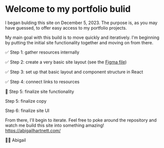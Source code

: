 # Welcome to my portfolio bulid

I  began bulding this site on December 5, 2023. The purpose is, as you may have guessed, to offer easy access to my portfolio projects. 

My main goal with this build is to move quickly and iteratively. I'm beginning by putting the initial site functionality together and moving on from there.

✅ Step 1: gather resources internally

✅ Step 2: create a very basic site layout (see the [Figma file](https://www.figma.com/file/Ezg9o0ArU3lP0h18xg6pgF/AbigailHartnett.com?type=design&node-id=0%3A1&mode=design&t=fuDKfADnAQCv1uHj-1))

✅ Step 3: set up that basic layout and component structure in React

✅ Step 4: connect links to resources

🚧 Step 5: finalize site functionality

Step 5: finalize copy

Step 6: finalize site UI

From there, I'll begin to iterate. Feel free to poke around the repository and watch me build this site into something amazing! https://abigailhartnett.com/

👋🏻 Abigail
